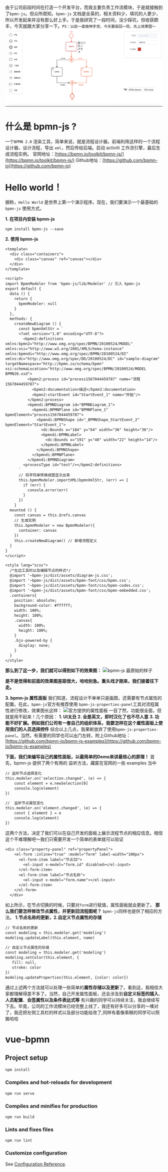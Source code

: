 由于公司前段时间在打造一个开发平台，而我主要负责工作流模块，于是就接触到了`bpmn-js`。但众所周知，`bpmn-js` 文档是全英的，相关资料少，填坑的人更少，所以开发起来并没有那么好上手。于是我研究了一段时间，没少踩坑，但收获颇丰，今天就跟大家分享一下。`PS：以前一直做伸手党，今天要扳回一局，先上效果图～`
![](./src/assets/效果图（进阶一）.jpg)
# 什么是 bpmn-js ?
一个`BPMN 2.0` 渲染工具，简单来说，就是流程设计器。前端利用这样的一个流程设计器，设计流程，导出 `xml`，然后传给后端。启动 activiti 工作流引擎，最后生成流程实例。
官网地址：[https://bpmn.io/toolkit/bpmn-js/](https://bpmn.io/toolkit/bpmn-js/)
Github地址：[https://github.com/bpmn-io](https://github.com/bpmn-io)
# Hello world！
据称，`Hello World` 是世界上第一个演示程序。现在，我们要演示一个最基础的 `bpmn-js` 使用方式。

**1. 在项目内安装 bpmn-js**
```
npm install bpmn-js --save
```
**2. 使用 bpmn-js**
```
<template>
  <div class="containers">
    <div class="canvas" ref="canvas"></div>
  </div>
</template>
```
```
<script>
import BpmnModeler from 'bpmn-js/lib/Modeler' // 引入 bpmn-js
export default {
  data () {
    return {
      bpmnModeler: null
    }
  },
  methods: {
    createNewDiagram () {
      const bpmnXmlStr = `
      <?xml version="1.0" encoding="UTF-8"?>
        <bpmn2:definitions xmlns:bpmn2="http://www.omg.org/spec/BPMN/20100524/MODEL" xmlns:xsi="http://www.w3.org/2001/XMLSchema-instance" xmlns:bpmndi="http://www.omg.org/spec/BPMN/20100524/DI" xmlns:dc="http://www.omg.org/spec/DD/20100524/DC" id="sample-diagram" targetNamespace="http://bpmn.io/schema/bpmn" xsi:schemaLocation="http://www.omg.org/spec/BPMN/20100524/MODEL BPMN20.xsd">
          <bpmn2:process id="process1567044459787" name="流程1567044459787">
            <bpmn2:documentation>描述</bpmn2:documentation>
            <bpmn2:startEvent id="StartEvent_1" name="开始"/>
          </bpmn2:process>
          <bpmndi:BPMNDiagram id="BPMNDiagram_1">
            <bpmndi:BPMNPlane id="BPMNPlane_1" bpmnElement="process1567044459787">
              <bpmndi:BPMNShape id="_BPMNShape_StartEvent_2" bpmnElement="StartEvent_1">
                <dc:Bounds x="184" y="64" width="36" height="36"/>
                <bpmndi:BPMNLabel>
                  <dc:Bounds x="191" y="40" width="22" height="14"/>
                </bpmndi:BPMNLabel>
              </bpmndi:BPMNShape>
            </bpmndi:BPMNPlane>
          </bpmndi:BPMNDiagram>
        <processType id="test"/></bpmn2:definitions>
      `
      // 将字符串转换成图显示出来
      this.bpmnModeler.importXML(bpmnXmlStr, (err) => {
        if (err) {
          console.error(err)
        }
      })
    }
  mounted () {
    const canvas = this.$refs.canvas
    // 生成实例
    this.bpmnModeler = new BpmnModeler({
      container: canvas
    })
    this.createNewDiagram() // 新增流程定义
  }
}
</script>

```
```
<style lang="scss">
  /*左边工具栏以及编辑节点的样式*/
  @import '~bpmn-js/dist/assets/diagram-js.css';
  @import '~bpmn-js/dist/assets/bpmn-font/css/bpmn.css';
  @import '~bpmn-js/dist/assets/bpmn-font/css/bpmn-codes.css';
  @import '~bpmn-js/dist/assets/bpmn-font/css/bpmn-embedded.css';
  .containers{
    position: absolute;
    background-color: #ffffff;
    width: 100%;
    height: 100%;
    .canvas{
      width: 100%;
      height: 100%;
    }
    .bjs-powered-by {
      display: none;
    }
  }
</style>
```
**那么到了这一步，我们就可以得到如下的效果图：**
![ bpmn-js 最原始的样子](https://upload-images.jianshu.io/upload_images/6344130-72bf01d39c8ae29c.jpg?imageMogr2/auto-orient/strip%7CimageView2/2/w/1240)

**是不是觉得和前面的效果图差距很大，哈哈别急。重头戏才刚来，我们接着往下走。**

**3. bpmn-js 属性面板**
我们知道，流程设计不单单只是画图，还需要有节点属性的配置。在此，`bpmn-js`官方有推荐使用 `bpmn-js-properties-panel`工具对流程属性进行修改，效果图长这样：
![官方提供的属性面板](https://upload-images.jianshu.io/upload_images/6344130-70bfa05bef415532.jpg?imageMogr2/auto-orient/strip%7CimageView2/2/w/1240)
一目了然，功能很全面，但就是用不起来！几个原因：
**1. UI太丑**
**2. 全是英文，即时汉化了也不尽人意**
**3. 功能不好扩展。例如我们公司有一套自己的组织体系，我要怎样在这个属性面板上使用我们的人员选择控件**
综合以上几点，我果断放弃了使用`bpmn-js-properties-panel`。当然，有需要的同学也可以出门左转，附上Github地址：[https://github.com/bpmn-io/bpmn-js-examples](https://github.com/bpmn-io/bpmn-js-examples)

**下面，我们来编写自己的属性面板，以最简单的Demo来讲最核心的原理！**
首先，bpmn-js 提供了两个有用的 监听方法，藏匿在官网的一些 examples 当中
```
// 监听节点选择变化
this.modeler.on('selection.changed', (e) => {
    const element = e.newSelection[0]
    console.log(element) 
})
```
```
//  监听节点属性变化
this.modeler.on('element.changed', (e) => {
    const { element } = e
    console.log(element) 
})
```
这两个方法，决定了我们可以在自己开发的面板上展示流程节点的相应信息。相信这个不难理解吧～我们只需要开发一个简单的表单就可以验证
```
<div class="property-panel" ref="propertyPanel">
    <el-form :inline="true" :model="form" label-width="100px">
      <el-form-item label="节点ID">
        <el-input v-model="form.id" disabled></el-input>
      </el-form-item>
      <el-form-item label="节点名称">
        <el-input v-model="form.name"></el-input>
      </el-form-item>
    </el-form>
  </div>
```
如上所示，在节点切换的时候，只要对`form`进行赋值，属性面板就会更新了。
**那么我们要怎样修改节点属性，并更新回流程图呢？**
`bpmn-js`同样也提供了相应的方法。
**1.节点名称的更新，2.自定义节点属性的存储**
```
// 节点名称的更新
const modeling = this.modeler.get('modeling')
modeling.updateLabel(this.element, name)
```
```
// 自定义节点属性的存储
const modeling = this.modeler.get('modeling')
modeling.setColor(this.element, {
   fill: null,
   stroke: color
})
modeling.updateProperties(this.element, {color: color})
```
通过上述两个方法就可以处理一些简单的**属性存储以及更新**了。看到这，我相信大家都理解得差不多了。当然，自己开发属性面板，还会涉及到**自定义标签的插入**、**人员配置**、**会签属性以及条件表达式等**
有兴趣的同学可以持续关注，我会继续写下去。毕竟，公司的工作流模块已经完整上线了，我还有好多可以分享的～噢对了，我还把左侧工具栏的样式以及部分功能给改了,同样有着像素眼的同学可以照搬哈哈


# vue-bpmn

## Project setup
```
npm install
```

### Compiles and hot-reloads for development
```
npm run serve
```

### Compiles and minifies for production
```
npm run build
```

### Lints and fixes files
```
npm run lint
```

### Customize configuration
See [Configuration Reference](https://cli.vuejs.org/config/).
